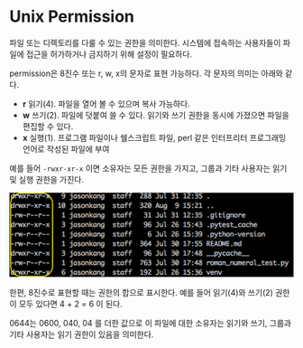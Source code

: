 # Unix Permission

파일 또는 디렉토리를 다룰 수 있는 권한을 의미한다. 시스템에 접속하는 사용자들이 파일에 접근을 허가하거나 금지하기 위해 설정이 필요하다.

permission은 8진수 또는 r, w, x의 문자로 표현 가능하다. 각 문자의 의미는 아래와 같다.

- **r** 읽기(4). 파일을 열어 볼 수 있으며 복사 가능하다.
- **w** 쓰기(2). 파일에 덧붙여 쓸 수 있다. 읽기와 쓰기 권한을 동시에 가졌으면 파일을 편집할 수 있다.
- **x** 실행(1). 프로그램 파일이나 쉘스크립트 파일, perl 같은 인터프리터 프로그래밍 언어로 작성된 파일에 부여

예를 들어 `-rwxr-xr-x` 이면 소유자는 모든 권한을 가지고, 그룹과 기타 사용자는 읽기 및 실행 권한을 가진다.

![unix permission](./img/command_line.png)

한편, 8진수로 표현할 때는 권한의 합으로 표시한다. 예를 들어 읽기(4)와 쓰기(2) 권한이 모두 있다면 4 + 2 = 6 이 된다.

0644는 0600, 040, 04 를 더한 값으로 이 파일에 대한 소유자는 읽기와 쓰기, 그룹과 기타 사용자는 읽기 권한이 있음을 의미한다.

